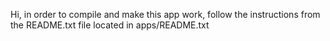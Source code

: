 Hi, in order to compile and make this app work, follow the instructions from the README.txt file located in
apps/README.txt
